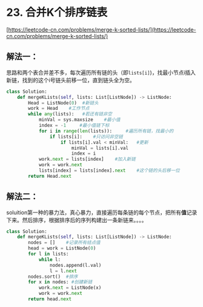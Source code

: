 # 23. 合并K个排序链表

[https://leetcode-cn.com/problems/merge-k-sorted-lists/](https://leetcode-cn.com/problems/merge-k-sorted-lists/)

## 解法一：

思路和两个表合并差不多，每次遍历所有链的头（即`lists[i]`\)，找最小节点i插入新链，找到的这个i号链头前移一位，直到链头全为空。

```python
class Solution:
    def mergeKLists(self, lists: List[ListNode]) -> ListNode:
        Head = ListNode(0)  #新链头
        work = Head    #工作节点
        while any(lists):   #若还有链非空
            minVal = sys.maxsize    #最小值
            index = -1     #最小值链下标
            for i in range(len(lists)):     #遍历所有链，找最小的
                if lists[i]:    #只访问非空链
                    if lists[i].val < minVal:   #更新
                        minVal = lists[i].val   
                        index = i
            work.next = lists[index]    #加入新链
            work = work.next
            lists[index] = lists[index].next    #这个链的头后移一位        
        return Head.next
```

## 解法二：

soluition第一种的暴力法，真心暴力，直接遍历每条链的每个节点，把所有**值**记录下来。然后排序，根据排序后的序列构建出一条新链来。。。。

```python
class Solution:
    def mergeKLists(self, lists: List[ListNode]) -> ListNode:
        nodes = []    #记录所有结点值
        head = work = ListNode(0)
        for l in lists:
            while l:
                nodes.append(l.val)
                l = l.next
        nodes.sort()  #排序
        for x in nodes: #创建新链
            work.next = ListNode(x)
            work = work.next
        return head.next
```

